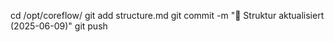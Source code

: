 cd /opt/coreflow/
git add structure.md
git commit -m "🧭 Struktur aktualisiert (2025-06-09)"
git push
